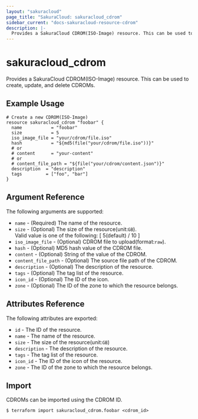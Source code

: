 ```yaml
---
layout: "sakuracloud"
page_title: "SakuraCloud: sakuracloud_cdrom"
sidebar_current: "docs-sakuracloud-resource-cdrom"
description: |-
  Provides a SakuraCloud CDROM(ISO-Image) resource. This can be used to create, update, and delete CDROMs.
---
```


# sakuracloud\_cdrom

Provides a SakuraCloud CDROM(ISO-Image) resource. This can be used to create, update, and delete CDROMs.

## Example Usage

```hcl
# Create a new CDROM(ISO-Image)
resource sakuracloud_cdrom "foobar" {
  name           = "foobar"
  size           = 5
  iso_image_file = "your/cdrom/file.iso"
  hash           = "${md5(file("your/cdrom/file.iso"))}"
  # or
  # content      = "your-content" 
  # or
  # content_file_path = "${file("your/cdrom/content.json")}" 
  description  = "description"
  tags         = ["foo", "bar"]
}
```

## Argument Reference

The following arguments are supported:

* `name` - (Required) The name of the resource.
* `size` - (Optional) The size of the resource(unit:`GB`).   
Valid value is one of the following: [ 5(default) / 10 ]
* `iso_image_file` - (Optional) CDROM file to upload(format:`raw`).
* `hash` - (Optional) MD5 hash value of the CDROM file.
* `content` - (Optional) String of the value of the CDROM. 
* `content_file_path` - (Optional) The source file path of the CDROM. 
* `description` - (Optional) The description of the resource.
* `tags` - (Optional) The tag list of the resource.
* `icon_id` - (Optional) The ID of the icon.
* `zone` - (Optional) The ID of the zone to which the resource belongs.

## Attributes Reference

The following attributes are exported:

* `id` - The ID of the resource.
* `name` - The name of the resource.
* `size` - The size of the resource(unit:`GB`)
* `description` - The description of the resource.
* `tags` - The tag list of the resource.
* `icon_id` - The ID of the icon of the resource.
* `zone` - The ID of the zone to which the resource belongs.

## Import

CDROMs can be imported using the CDROM ID.

```
$ terraform import sakuracloud_cdrom.foobar <cdrom_id>
```
